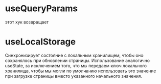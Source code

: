 # useQueryParams

этот хук возвращает

# useLocalStorage

Синхронизирует состояние с локальным хранилищем, чтобы оно сохранялось при обновлении страницы. Использование аналогично useState, за исключением того, что мы передаем ключ локального хранилища, чтобы мы могли по умолчанию использовать это значение при загрузке страницы вместо указанного начального значения.


